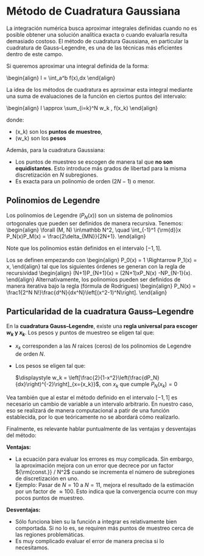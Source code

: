 # Método de Cuadratura Gaussiana

La integración numérica busca aproximar integrales definidas cuando no es posible 
obtener una solución analítica exacta o cuando evaluarla resulta demasiado costoso. 
El método de cuadratura Gaussiana, en particular la cuadratura de Gauss–Legendre, 
es una de las técnicas más eficientes dentro de este campo.


Si queremos aproximar una integral definida de la forma:

\begin{align}
I = \int_a^b f(x)\,dx
\end{align}

La idea de los métodos de cuadratura es aproximar esta integral mediante 
una suma de evaluaciones de la función en ciertos puntos del intervalo:

\begin{align}
I \approx \sum_{i=k}^N w_k \, f(x_k)
\end{align}

donde:

- \(x_k\) son los **puntos de muestreo**,
- \(w_k\) son los **pesos**


Además, para la cuadratura Gaussiana:

  * Los puntos de muestreo se escogen de manera tal que **no son equidistantes**. Esto introduce más grados de libertad para la misma discretización en $N$ subregiones.
  * Es exacta para un polinomio de orden $(2N - 1)$ o menor.

## Polinomios de Legendre
Los polinomios de Legendre ($P_N(x)$) son un sistema de polinomios ortogonales que pueden ser definidos de manera recursiva. Tenemos:
\begin{align}
\forall (M, N) \in\mathbb N^2, \quad \int_{-1}^1 {\rm{d}}x P_N(x)P_M(x) = \frac{2\delta_{MN}}{2N+1}. 
\end{align}

Note que los polinomios están definidos en el intervalo $[-1, 1]$.    

Los se definen empezando con
\begin{align}
P_0(x) = 1 \Rightarrow P_1(x) = x,
\end{align}
tal que los siguientes órdenes se generan con la regla de recursividad
\begin{align}
(N+1)P_{N+1}(x) = (2N+1)xP_N(x) -NP_{N-1}(x).
\end{align}
Alternativamente, los polinomios pueden ser definidos de manera iterativa bajo la regla (fórmula de Rodrigues)
\begin{align}
P_N(x) = \frac1{2^N N!}\frac{d^N}{dx^N}\left[(x^2-1)^N\right].
\end{align}

## Particularidad de la cuadratura Gauss–Legendre

En la **cuadratura Gauss–Legendre**, existe una **regla universal para escoger $w_k$ y $x_k$**. Los pesos y puntos de muestreo se eligen tal que:
  
  * $x_k$ corresponden a las $N$ raíces (ceros) de los polinomios de Legendre de orden $N$.
  * Los pesos se eligen tal que:

      $\displaystyle w_k = \left[\frac{2}{1-x^2}\left(\frac{dP_N}{dx}\right)^{-2}\right]_{x={x_k}}$, con $x_k$ que cumple $P_N(x_k)=0$


Vea también que al estar el método definido en el intervalo $[-1, 1]$ es necesario un cambio de variable a un intervalo arbitrario. En nuestro caso, eso se realizará de manera computacional a patir de una función establecida, por lo que teóricamente no se abordará cómo realizarlo. 


Finalmente, es relevante hablar puntualmente de las ventajas y desventajas del método:

**Ventajas:**

  - La ecuación para evaluar los errores es muy complicada. Sin embargo, la aproximación mejora con un error que decrece por un factor ${\rm{const.}} / N^2$ cuando se incrementa el número de subregiones de discretización en uno.
  - Ejemplo: Pasar de $N=10$ a $N=11$, mejora el resultado de la estimación por un factor de $\approx 100$. Esto indica que la convergencia ocurre con muy pocos puntos de muestreo.
  
**Desventajas:**

  - Sólo funciona bien su la función a integrar es relativamente bien comportada. Si no lo es, se requiren más puntos de muestreo cerca de las regiones problemáticas.
  - Es muy complicado evaluar el error de manera precisa si lo necesitamos.
